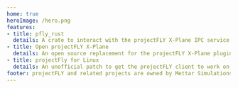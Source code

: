 ```yaml
---
home: true
heroImage: /hero.png
features:
- title: pfly_rust
  details: A crate to interact with the projectFLY X-Plane IPC service.
- title: Open projectFLY X-Plane
  details: An open source replacement for the projectFLY X-Plane plugin.
- title: projectFly for Linux
  details: An unofficial patch to get the projectFLY client to work on Linux. 
footer: projectFLY and related projects are owned by Mettar Simulations | projectFLY for Linux was created as a fan project
---
```

